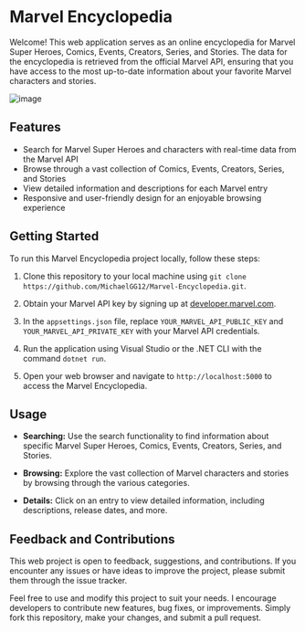 # Marvel Encyclopedia

Welcome! This web application serves as an online encyclopedia for Marvel Super Heroes, Comics, Events, Creators, Series, and Stories. The data for the encyclopedia is retrieved from the official Marvel API, ensuring that you have access to the most up-to-date information about your favorite Marvel characters and stories.

![image](https://github.com/MichaelGG12/Marvel-Encyclopedia/assets/74009709/58b45cf5-7ab8-42f8-b307-29700b260be6)

## Features

- Search for Marvel Super Heroes and characters with real-time data from the Marvel API
- Browse through a vast collection of Comics, Events, Creators, Series, and Stories
- View detailed information and descriptions for each Marvel entry
- Responsive and user-friendly design for an enjoyable browsing experience

## Getting Started

To run this Marvel Encyclopedia project locally, follow these steps:

1. Clone this repository to your local machine using `git clone https://github.com/MichaelGG12/Marvel-Encyclopedia.git`.

2. Obtain your Marvel API key by signing up at [developer.marvel.com](https://developer.marvel.com).

3. In the `appsettings.json` file, replace `YOUR_MARVEL_API_PUBLIC_KEY` and `YOUR_MARVEL_API_PRIVATE_KEY` with your Marvel API credentials.

4. Run the application using Visual Studio or the .NET CLI with the command `dotnet run`.

5. Open your web browser and navigate to `http://localhost:5000` to access the Marvel Encyclopedia.

## Usage

- **Searching:** Use the search functionality to find information about specific Marvel Super Heroes, Comics, Events, Creators, Series, and Stories.

- **Browsing:** Explore the vast collection of Marvel characters and stories by browsing through the various categories.

- **Details:** Click on an entry to view detailed information, including descriptions, release dates, and more.

## Feedback and Contributions

This web project is open to feedback, suggestions, and contributions. If you encounter any issues or have ideas to improve the project, please submit them through the issue tracker.

Feel free to use and modify this project to suit your needs. I encourage developers to contribute new features, bug fixes, or improvements. Simply fork this repository, make your changes, and submit a pull request.
